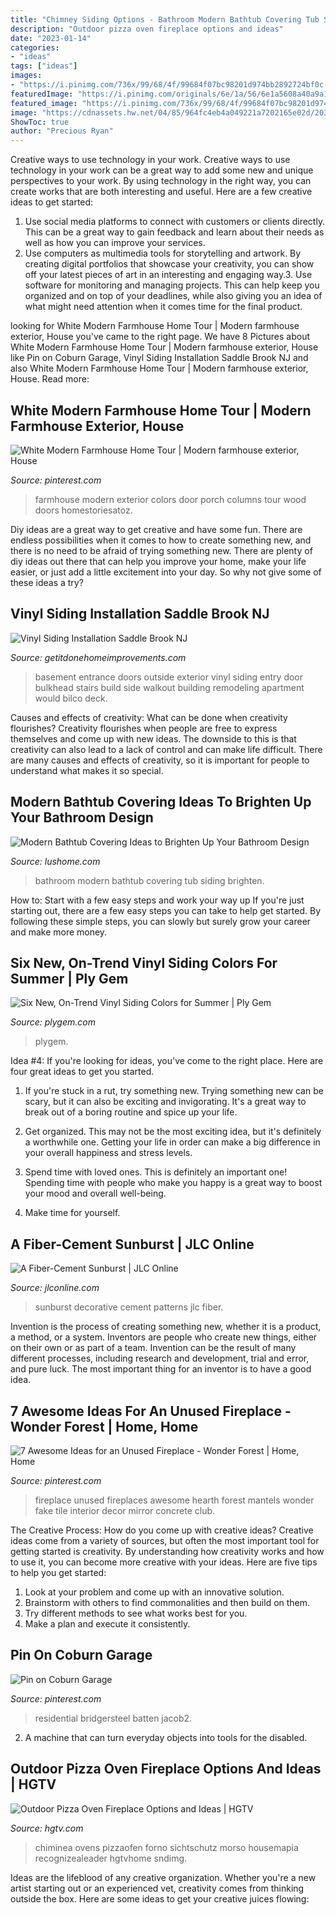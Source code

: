 ```yaml
---
title: "Chimney Siding Options - Bathroom Modern Bathtub Covering Tub Siding Brighten"
description: "Outdoor pizza oven fireplace options and ideas"
date: "2023-01-14"
categories:
- "ideas"
tags: ["ideas"]
images:
- "https://i.pinimg.com/736x/99/68/4f/99684f07bc98201d974bb2892724bf0c--cozy-fireplace-fireplace-mantels.jpg"
featuredImage: "https://i.pinimg.com/originals/6e/1a/56/6e1a5608a40a9a182ea6987feb441a8d.jpg"
featured_image: "https://i.pinimg.com/736x/99/68/4f/99684f07bc98201d974bb2892724bf0c--cozy-fireplace-fireplace-mantels.jpg"
image: "https://cdnassets.hw.net/04/85/964fc4eb4a049221a7202165e02d/2033470193-1003-jlc-fibercemsunburst-hero-tcm96-1171332.jpg"
ShowToc: true
author: "Precious Ryan"
---
```



Creative ways to use technology in your work.
Creative ways to use technology in your work can be a great way to add some new and unique perspectives to your work. By using technology in the right way, you can create works that are both interesting and useful. Here are a few creative ideas to get started: 
1. Use social media platforms to connect with customers or clients directly. This can be a great way to gain feedback and learn about their needs as well as how you can improve your services.
2. Use computers as multimedia tools for storytelling and artwork. By creating digital portfolios that showcase your creativity, you can show off your latest pieces of art in an interesting and engaging way.3. Use software for monitoring and managing projects. This can help keep you organized and on top of your deadlines, while also giving you an idea of what might need attention when it comes time for the final product.
	

		
looking for White Modern Farmhouse Home Tour | Modern farmhouse exterior, House you've came to the right page. We have 8 Pictures about White Modern Farmhouse Home Tour | Modern farmhouse exterior, House like Pin on Coburn Garage, Vinyl Siding Installation Saddle Brook NJ and also White Modern Farmhouse Home Tour | Modern farmhouse exterior, House. Read more:
		
    
## White Modern Farmhouse Home Tour | Modern Farmhouse Exterior, House

<img loading=lazy src="https://i.pinimg.com/originals/6e/1a/56/6e1a5608a40a9a182ea6987feb441a8d.jpg" onerror="this.onerror=null;this.src='https://tse1.mm.bing.net/th?id=OIP.FwBwJnkECbbP8dpaM__djQHaKu&amp;pid=15.1';" alt="White Modern Farmhouse Home Tour | Modern farmhouse exterior, House">

_Source: pinterest.com_

>farmhouse modern exterior colors door porch columns tour wood doors homestoriesatoz. 

	

Diy ideas are a great way to get creative and have some fun. There are endless possibilities when it comes to how to create something new, and there is no need to be afraid of trying something new. There are plenty of diy ideas out there that can help you improve your home, make your life easier, or just add a little excitement into your day. So why not give some of these ideas a try?

    
## Vinyl Siding Installation Saddle Brook NJ

<img loading=lazy src="http://www.getitdonehomeimprovements.com/photos/siding/vinyl/basement-entry-detail.jpg" onerror="this.onerror=null;this.src='https://tse1.mm.bing.net/th?id=OIP.8NTNBzOxTxMt5n47LjgVJgHaFj&amp;pid=15.1';" alt="Vinyl Siding Installation Saddle Brook NJ">

_Source: getitdonehomeimprovements.com_

>basement entrance doors outside exterior vinyl siding entry door bulkhead stairs build side walkout building remodeling apartment would bilco deck. 

	

Causes and effects of creativity: What can be done when creativity flourishes?
Creativity flourishes when people are free to express themselves and come up with new ideas. The downside to this is that creativity can also lead to a lack of control and can make life difficult. There are many causes and effects of creativity, so it is important for people to understand what makes it so special.

    
## Modern Bathtub Covering Ideas To Brighten Up Your Bathroom Design

<img loading=lazy src="https://www.lushome.com/wp-content/uploads/2016/01/modern-bathroom-tub-covering-siding-materials-15.jpg" onerror="this.onerror=null;this.src='https://tse3.mm.bing.net/th?id=OIP.SyeYSpj6J85HaZ9O6iBcGgAAAA&amp;pid=15.1';" alt="Modern Bathtub Covering Ideas to Brighten Up Your Bathroom Design">

_Source: lushome.com_

>bathroom modern bathtub covering tub siding brighten. 

	

How to: Start with a few easy steps and work your way up
If you're just starting out, there are a few easy steps you can take to help get started. By following these simple steps, you can slowly but surely grow your career and make more money.

    
## Six New, On-Trend Vinyl Siding Colors For Summer | Ply Gem

<img loading=lazy src="https://www.plygem.com/wp-content/uploads/2019/01/ShakeandShingles-NewSidingColors.jpg" onerror="this.onerror=null;this.src='https://tse3.mm.bing.net/th?id=OIP.YAeRlBLmtOPu5KynXVhdyAHaEg&amp;pid=15.1';" alt="Six New, On-Trend Vinyl Siding Colors for Summer | Ply Gem">

_Source: plygem.com_

>plygem. 

	

Idea #4:
If you're looking for ideas, you've come to the right place. Here are four great ideas to get you started.
1. If you're stuck in a rut, try something new. Trying something new can be scary, but it can also be exciting and invigorating. It's a great way to break out of a boring routine and spice up your life.

2. Get organized. This may not be the most exciting idea, but it's definitely a worthwhile one. Getting your life in order can make a big difference in your overall happiness and stress levels.

3. Spend time with loved ones. This is definitely an important one! Spending time with people who make you happy is a great way to boost your mood and overall well-being.

4. Make time for yourself.

    
## A Fiber-Cement Sunburst | JLC Online

<img loading=lazy src="https://cdnassets.hw.net/04/85/964fc4eb4a049221a7202165e02d/2033470193-1003-jlc-fibercemsunburst-hero-tcm96-1171332.jpg" onerror="this.onerror=null;this.src='https://tse1.mm.bing.net/th?id=OIP.G5BrfKhCyk0fNqZa8E9E_gHaE8&amp;pid=15.1';" alt="A Fiber-Cement Sunburst | JLC Online">

_Source: jlconline.com_

>sunburst decorative cement patterns jlc fiber. 

	

Invention is the process of creating something new, whether it is a product, a method, or a system. Inventors are people who create new things, either on their own or as part of a team. Invention can be the result of many different processes, including research and development, trial and error, and pure luck. The most important thing for an inventor is to have a good idea.

    
## 7 Awesome Ideas For An Unused Fireplace - Wonder Forest | Home, Home

<img loading=lazy src="https://i.pinimg.com/736x/99/68/4f/99684f07bc98201d974bb2892724bf0c--cozy-fireplace-fireplace-mantels.jpg" onerror="this.onerror=null;this.src='https://tse2.mm.bing.net/th?id=OIP.e21jlwOLD3gJA4aR1b96mgHaLG&amp;pid=15.1';" alt="7 Awesome Ideas for an Unused Fireplace - Wonder Forest | Home, Home">

_Source: pinterest.com_

>fireplace unused fireplaces awesome hearth forest mantels wonder fake tile interior decor mirror concrete club. 

	

The Creative Process: How do you come up with creative ideas?
Creative ideas come from a variety of sources, but often the most important tool for getting started is creativity. By understanding how creativity works and how to use it, you can become more creative with your ideas. Here are five tips to help you get started: 
1. Look at your problem and come up with an innovative solution.
2. Brainstorm with others to find commonalities and then build on them. 
3. Try different methods to see what works best for you. 
4. Make a plan and execute it consistently. 

    
## Pin On Coburn Garage

<img loading=lazy src="https://i.pinimg.com/736x/19/44/df/1944dfb1c4d26377b465aa01778c1e02.jpg" onerror="this.onerror=null;this.src='https://tse3.mm.bing.net/th?id=OIP.bLqwMwYL76TLM-IUOXRDnwHaHP&amp;pid=15.1';" alt="Pin on Coburn Garage">

_Source: pinterest.com_

>residential bridgersteel batten jacob2. 

	

2. A machine that can turn everyday objects into tools for the disabled.

    
## Outdoor Pizza Oven Fireplace Options And Ideas | HGTV

<img loading=lazy src="https://hgtvhome.sndimg.com/content/dam/images/grdn/fullset/2013/8/27/0/ep-henry-outdoor-kitchen-2.jpg.rend.hgtvcom.616.924.suffix/1452662353909.jpeg" onerror="this.onerror=null;this.src='https://tse2.mm.bing.net/th?id=OIP.P8Lf82KkqRS_kHok7gIoDAHaLH&amp;pid=15.1';" alt="Outdoor Pizza Oven Fireplace Options and Ideas | HGTV">

_Source: hgtv.com_

>chiminea ovens pizzaofen forno sichtschutz morso housemapia recognizealeader hgtvhome sndimg. 

	

Ideas are the lifeblood of any creative organization. Whether you're a new artist starting out or an experienced vet, creativity comes from thinking outside the box. Here are some ideas to get your creative juices flowing: 

